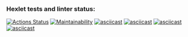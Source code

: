 ### Hexlet tests and linter status:

[![Actions Status](https://github.com/AxeRicin/frontend-project-44/workflows/hexlet-check/badge.svg)](https://github.com/AxeRicin/frontend-project-44/actions)
[![Maintainability](https://api.codeclimate.com/v1/badges/27bdf193d701bb8bcb49/maintainability)](https://codeclimate.com/github/AxeRicin/frontend-project-44/maintainability)
[![asciicast](https://asciinema.org/a/PUzPy9fpvDyxgSrtB5mYfXXGQ.svg)](https://asciinema.org/a/PUzPy9fpvDyxgSrtB5mYfXXGQ)
[![asciicast](https://asciinema.org/a/qCK0CPnkMmMZOxArxoe8CZEUI.svg)](https://asciinema.org/a/qCK0CPnkMmMZOxArxoe8CZEUI)
[![asciicast](https://asciinema.org/a/nMBbgT2WjnmXo7MAJBgwk21Ev.svg)](https://asciinema.org/a/nMBbgT2WjnmXo7MAJBgwk21Ev)
[![asciicast](https://asciinema.org/a/0XpxjbqBzV3xoG4574pOzGPIz.svg)](https://asciinema.org/a/0XpxjbqBzV3xoG4574pOzGPIz)